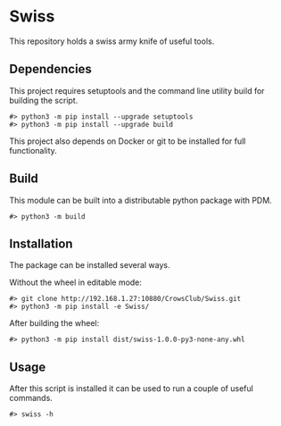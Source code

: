 # Swiss

This repository holds a swiss army knife of useful tools.

## Dependencies

This project requires setuptools and the command line utility build for
building the script.

```
#> python3 -m pip install --upgrade setuptools
#> python3 -m pip install --upgrade build
```

This project also depends on Docker or git to be installed for full
functionality.

## Build

This module can be built into a distributable python package with PDM.

```
#> python3 -m build
```

## Installation

The package can be installed several ways.

Without the wheel in editable mode:

```
#> git clone http://192.168.1.27:10880/CrowsClub/Swiss.git
#> python3 -m pip install -e Swiss/
```

After building the wheel:

```
#> python3 -m pip install dist/swiss-1.0.0-py3-none-any.whl
```

## Usage

After this script is installed it can be used to run a couple of useful commands.

```
#> swiss -h
```
